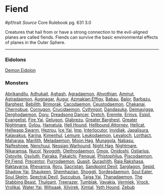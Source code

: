 # Fiend
#pf/trait 
*Source* Core Rulebook pg. 631 3.0

Creatures that hail from or have a strong connection to the evil-aligned planes are called fiends. Fiends can survive the basic environmental effects of planes in the Outer Sphere.

---

### Eidolons
[Demon Eidolon](../Bestiary/Companions/Eidolons/Demon%20Eidolon.md)

### Monsters
[Abrikandilu](Abrikandilu), [Adhukait](Adhukait), [Aghash](Aghash), [Agradaemon](Agradaemon), [Ahvothian](Ahvothian), [Ammut](Ammut), [Astradaemon](Astradaemon), [Augnagar](Augnagar), [Augur](Augur), [Azmakian Effigy](Azmakian%20Effigy), [Babau](Babau), [Balor](Balor), [Barbazu](Barbazu), [Barghest](Barghest), [Bebilith](Bebilith), [Brimorak](Brimorak), [Cacodaemon](Cacodaemon), [Ceustodaemon](Ceustodaemon), [Chakanaj](Chakanaj), [Chernobue](Chernobue), [Cornugon](Cornugon), [Crucidaemon](Crucidaemon), [Cythnigot](Cythnigot), [Dandasuka](Dandasuka), [Deimavigga](Deimavigga), [Derghodaemon](Derghodaemon), [Doru](Doru), [Dreadsong Dancer](Dreadsong%20Dancer), [Dretch](Dretch), [Eremite](Eremite), [Erinys](Erinys), [Esipil](Esipil), [Evangelist](Evangelist), [Fire Yai](Fire%20Yai), [Gelugon](Gelugon), [Glabrezu](Glabrezu), [Greater Barghest](Greater%20Barghest), [Greater Nightmare](Greater%20Nightmare), [Gylou](Gylou), [Hamatula](Hamatula), [Hell Hound](Hell%20Hound), [Hellbound Attorney](Hellbound%20Attorney), [Hellcat](Hellcat), [Hellwasp Swarm](Hellwasp%20Swarm), [Hezrou](Hezrou), [Ice Yai](Ice%20Yai), [Imp](Imp), [Interlocutor](Interlocutor), [Invidiak](Invidiak), [Japalisura](Japalisura), [Kalavakus](Kalavakus), [Karina](Karina), [Kimenhul](Kimenhul), [Lemure](Lemure), [Leukodaemon](Leukodaemon), [Levaloch](Levaloch), [Lorthact](Lorthact), [Maharaja](Maharaja), [Marilith](Marilith), [Meladaemon](Meladaemon), [Moon Hag](Moon%20Hag), [Munagola](Munagola), [Nabasu](Nabasu), [Nalfeshnee](Nalfeshnee), [Nenchuuj](Nenchuuj), [Nessian Warhound](Nessian%20Warhound), [Night Hag](Night%20Hag), [Nightmare](References/Bestiary/Monsters), [Nikaramsa](Nikaramsa), [Nucol](Nucol), [Nyogoth](Nyogoth), [Olethrodaemon](Olethrodaemon), [Omox](Omox), [Onidoshi](Onidoshi), [Ostiarius](Ostiarius), [Ostovite](Ostovite), [Osyluth](Osyluth), [Pairaka](Pairaka), [Pakalchi](Pakalchi), [Penqual](Penqual), [Phistophilus](Phistophilus), [Piscodaemon](Piscodaemon), [Pit Fiend](Pit%20Fiend), [Precentor](Precentor), [Purrodaemon](Purrodaemon), [Quasit](Quasit), [Qurashith](Qurashith), [Raja Rakshasa](Raja%20Rakshasa), [Raktavarna](Raktavarna), [Rhevanna](Rhevanna), [Roru](Roru), [Sacristan](Sacristan), [Sandpoint Devil](Sandpoint%20Devil), [Sarglagon](Sarglagon), [Sepid](Sepid), [Shadow Yai](Shadow%20Yai), [Shaukeen](Shaukeen), [Shemhazian](Shemhazian), [Shoggti](Shoggti), [Sordesdaemon](Sordesdaemon), [Soul Eater](Soul%20Eater), [Soul Skelm](Soul%20Skelm), [Spectral Devil](Spectral%20Devil), [Succubus](Succubus), [Taiga Yai](Taiga%20Yai), [Thanadaemon](Thanadaemon), [The Stabbing Beast](The%20Stabbing%20Beast), [Thulgant](Thulgant), [Treerazer](Treerazer), [Tumblak](Tumblak), [Vavakia](Vavakia), [Vermlek](Vermlek), [Vrock](Vrock), [Vrolikai](Vrolikai), [Water Yai](Water%20Yai), [Wihsaak](Wihsaak), [Xilvirek](Xilvirek), [Ximtal](Ximtal), [Yeth Hound](Yeth%20Hound), [Zebub](Zebub)